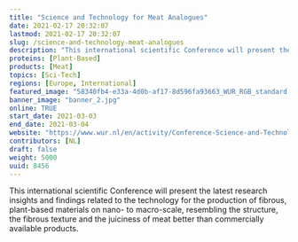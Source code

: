 ```yaml
---
title: "Science and Technology for Meat Analogues"
date: 2021-02-17 20:32:07
lastmod: 2021-02-17 20:32:07
slug: /science-and-technology-meat-analogues
description: "This international scientific Conference will present the latest research insights and findings related to the technology for the production of fibrous, plant-based materials on nano- to macro-scale, resembling the structure, the fibrous texture and the juiciness of meat better than commercially available products."
proteins: [Plant-Based]
products: [Meat]
topics: [Sci-Tech]
regions: [Europe, International]
featured_image: "58340fb4-e33a-4d0b-af17-8d596fa93663_WUR_RGB_standard.png"
banner_image: "banner_2.jpg"
online: TRUE
start_date: 2021-03-03
end_date: 2021-03-04
website: "https://www.wur.nl/en/activity/Conference-Science-and-Technology-for-Meat-Analogues.htm"
contributors: [NL]
draft: false
weight: 5000
uuid: 8456
---
```

<p>This international scientific Conference will present the latest research insights and findings related to the technology for the production of fibrous, plant-based materials on nano- to macro-scale, resembling the structure, the fibrous texture and the juiciness of meat better than commercially available products.</p>
